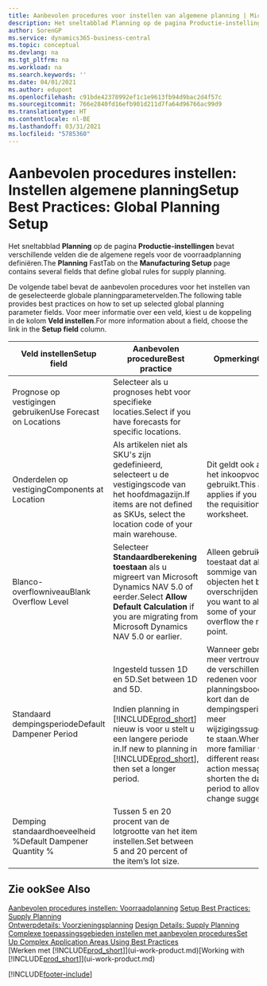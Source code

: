 ```yaml
---
title: Aanbevolen procedures voor instellen van algemene planning | Microsoft Docs
description: Het sneltabblad Planning op de pagina Productie-instellingen bevat verschillende velden die de algemene regels voor de voorraadplanning definiëren.
author: SorenGP
ms.service: dynamics365-business-central
ms.topic: conceptual
ms.devlang: na
ms.tgt_pltfrm: na
ms.workload: na
ms.search.keywords: ''
ms.date: 04/01/2021
ms.author: edupont
ms.openlocfilehash: c91bde42378992ef1c1e9613fb94d9bac2d4f57c
ms.sourcegitcommit: 766e2840fd16efb901d211d7fa64d96766ac99d9
ms.translationtype: HT
ms.contentlocale: nl-BE
ms.lasthandoff: 03/31/2021
ms.locfileid: "5785360"
---
```

# <a name="setup-best-practices-global-planning-setup"></a><span data-ttu-id="f55d5-103">Aanbevolen procedures instellen: Instellen algemene planning</span><span class="sxs-lookup"><span data-stu-id="f55d5-103">Setup Best Practices: Global Planning Setup</span></span>
<span data-ttu-id="f55d5-104">Het sneltabblad **Planning** op de pagina **Productie-instellingen** bevat verschillende velden die de algemene regels voor de voorraadplanning definiëren.</span><span class="sxs-lookup"><span data-stu-id="f55d5-104">The **Planning** FastTab on the **Manufacturing Setup** page contains several fields that define global rules for supply planning.</span></span>  

 <span data-ttu-id="f55d5-105">De volgende tabel bevat de aanbevolen procedures voor het instellen van de geselecteerde globale planningparametervelden.</span><span class="sxs-lookup"><span data-stu-id="f55d5-105">The following table provides best practices on how to set up selected global planning parameter fields.</span></span> <span data-ttu-id="f55d5-106">Voor meer informatie over een veld, kiest u de koppeling in de kolom **Veld instellen**.</span><span class="sxs-lookup"><span data-stu-id="f55d5-106">For more information about a field, choose the link in the **Setup field** column.</span></span>  

|<span data-ttu-id="f55d5-107">Veld instellen</span><span class="sxs-lookup"><span data-stu-id="f55d5-107">Setup field</span></span>|<span data-ttu-id="f55d5-108">Aanbevolen procedure</span><span class="sxs-lookup"><span data-stu-id="f55d5-108">Best practice</span></span>|<span data-ttu-id="f55d5-109">Opmerking</span><span class="sxs-lookup"><span data-stu-id="f55d5-109">Comment</span></span>|  
|-----------------|-------------------|-------------|  
|<span data-ttu-id="f55d5-110">Prognose op vestigingen gebruiken</span><span class="sxs-lookup"><span data-stu-id="f55d5-110">Use Forecast on Locations</span></span>|<span data-ttu-id="f55d5-111">Selecteer als u prognoses hebt voor specifieke locaties.</span><span class="sxs-lookup"><span data-stu-id="f55d5-111">Select if you have forecasts for specific locations.</span></span>||  
|<span data-ttu-id="f55d5-112">Onderdelen op vestiging</span><span class="sxs-lookup"><span data-stu-id="f55d5-112">Components at Location</span></span>|<span data-ttu-id="f55d5-113">Als artikelen niet als SKU's zijn gedefinieerd, selecteert u de vestigingscode van het hoofdmagazijn.</span><span class="sxs-lookup"><span data-stu-id="f55d5-113">If items are not defined as SKUs, select the location code of your main warehouse.</span></span>|<span data-ttu-id="f55d5-114">Dit geldt ook als u alleen het inkoopvoorstel gebruikt.</span><span class="sxs-lookup"><span data-stu-id="f55d5-114">This also applies if you only use the requisition worksheet.</span></span>|  
|<span data-ttu-id="f55d5-115">Blanco-overflowniveau</span><span class="sxs-lookup"><span data-stu-id="f55d5-115">Blank Overflow Level</span></span>|<span data-ttu-id="f55d5-116">Selecteer **Standaardberekening toestaan** als u migreert van Microsoft Dynamics NAV 5.0 of eerder.</span><span class="sxs-lookup"><span data-stu-id="f55d5-116">Select **Allow Default Calculation** if you are migrating from Microsoft Dynamics NAV 5.0 or earlier.</span></span>|<span data-ttu-id="f55d5-117">Alleen gebruiken als u toestaat dat alle of sommige van uw objecten het bestelpunt overschrijden.</span><span class="sxs-lookup"><span data-stu-id="f55d5-117">Use only if you want to allow all or some of your items to overflow the reorder point.</span></span>|  
|<span data-ttu-id="f55d5-118">Standaard dempingsperiode</span><span class="sxs-lookup"><span data-stu-id="f55d5-118">Default Dampener Period</span></span>|<span data-ttu-id="f55d5-119">Ingesteld tussen 1D en 5D.</span><span class="sxs-lookup"><span data-stu-id="f55d5-119">Set between 1D and 5D.</span></span><br /><br /> <span data-ttu-id="f55d5-120">Indien planning in [!INCLUDE[prod_short](includes/prod_short.md)] nieuw is voor u stelt u een langere periode in.</span><span class="sxs-lookup"><span data-stu-id="f55d5-120">If new to planning in [!INCLUDE[prod_short](includes/prod_short.md)], then set a longer period.</span></span>|<span data-ttu-id="f55d5-121">Wanneer gebruikers meer vertrouwd zijn met de verschillende redenen voor planningsboodschappen, kort dan de dempingsperiode in om meer wijzigingssuggesties toe te staan.</span><span class="sxs-lookup"><span data-stu-id="f55d5-121">When users are more familiar with the different reasons for action messages, then shorten the dampener period to allow more change suggestions.</span></span>|  
|<span data-ttu-id="f55d5-122">Demping standaardhoeveelheid %</span><span class="sxs-lookup"><span data-stu-id="f55d5-122">Default Dampener Quantity %</span></span>|<span data-ttu-id="f55d5-123">Tussen 5 en 20 procent van de lotgrootte van het item instellen.</span><span class="sxs-lookup"><span data-stu-id="f55d5-123">Set between 5 and 20 percent of the item’s lot size.</span></span>||  

## <a name="see-also"></a><span data-ttu-id="f55d5-124">Zie ook</span><span class="sxs-lookup"><span data-stu-id="f55d5-124">See Also</span></span>  
 <span data-ttu-id="f55d5-125">[Aanbevolen procedures instellen: Voorraadplanning](setup-best-practices-supply-planning.md) </span><span class="sxs-lookup"><span data-stu-id="f55d5-125">[Setup Best Practices: Supply Planning](setup-best-practices-supply-planning.md) </span></span>  
 <span data-ttu-id="f55d5-126">[Ontwerpdetails: Voorzieningsplanning](design-details-supply-planning.md) </span><span class="sxs-lookup"><span data-stu-id="f55d5-126">[Design Details: Supply Planning](design-details-supply-planning.md) </span></span>  
 [<span data-ttu-id="f55d5-127">Complexe toepassingsgebieden instellen met aanbevolen procedures</span><span class="sxs-lookup"><span data-stu-id="f55d5-127">Set Up Complex Application Areas Using Best Practices</span></span>](set-up-complex-application-areas-using-best-practices.md)  
 <span data-ttu-id="f55d5-128">[Werken met [!INCLUDE[prod_short](includes/prod_short.md)]](ui-work-product.md)</span><span class="sxs-lookup"><span data-stu-id="f55d5-128">[Working with [!INCLUDE[prod_short](includes/prod_short.md)]](ui-work-product.md)</span></span>


[!INCLUDE[footer-include](includes/footer-banner.md)]